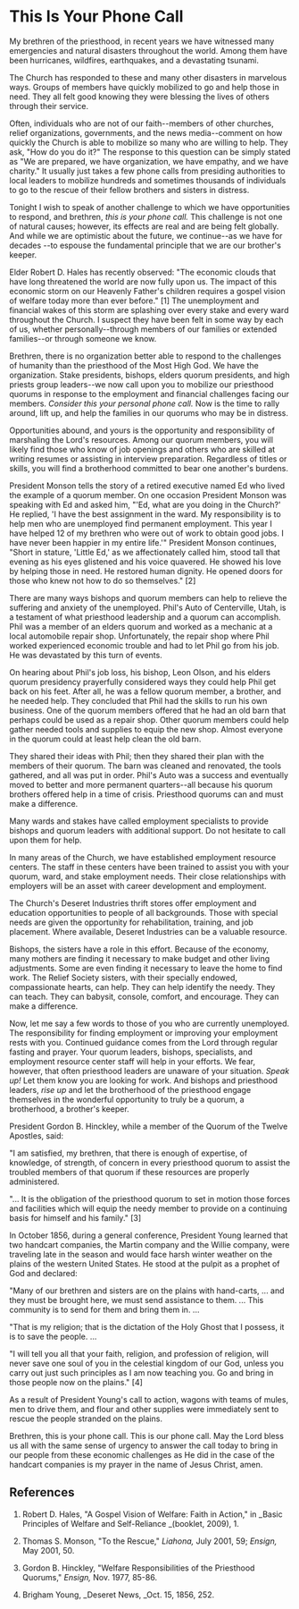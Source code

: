 # This Is Your Phone Call

My brethren of the priesthood, in recent years we have witnessed many
emergencies and natural disasters throughout the world. Among them have been
hurricanes, wildfires, earthquakes, and a devastating tsunami.

The Church has responded to these and many other disasters in marvelous ways.
Groups of members have quickly mobilized to go and help those in need. They
all felt good knowing they were blessing the lives of others through their
service.

Often, individuals who are not of our faith--members of other churches, relief
organizations, governments, and the news media--comment on how quickly the
Church is able to mobilize so many who are willing to help. They ask, "How do
you do it?" The response to this question can be simply stated as "We are
prepared, we have organization, we have empathy, and we have charity." It
usually just takes a few phone calls from presiding authorities to local
leaders to mobilize hundreds and sometimes thousands of individuals to go to
the rescue of their fellow brothers and sisters in distress.

Tonight I wish to speak of another challenge to which we have opportunities to
respond, and brethren, _this is your phone call._ This challenge is not one of
natural causes; however, its effects are real and are being felt globally. And
while we are optimistic about the future, we continue--as we have for decades
--to espouse the fundamental principle that we are our brother's keeper.

Elder Robert D. Hales has recently observed: "The economic clouds that have
long threatened the world are now fully upon us. The impact of this economic
storm on our Heavenly Father's children requires a gospel vision of welfare
today more than ever before." [1]  The unemployment and financial wakes of
this storm are splashing over every stake and every ward throughout the
Church. I suspect they have been felt in some way by each of us, whether
personally--through members of our families or extended families--or through
someone we know.

Brethren, there is no organization better able to respond to the challenges of
humanity than the priesthood of the Most High God. We have the organization.
Stake presidents, bishops, elders quorum presidents, and high priests group
leaders--we now call upon you to mobilize our priesthood quorums in response
to the employment and financial challenges facing our members. _Consider this
your personal phone call._ Now is the time to rally around, lift up, and help
the families in our quorums who may be in distress.

Opportunities abound, and yours is the opportunity and responsibility of
marshaling the Lord's resources. Among our quorum members, you will likely
find those who know of job openings and others who are skilled at writing
resumes or assisting in interview preparation. Regardless of titles or skills,
you will find a brotherhood committed to bear one another's burdens.

President Monson tells the story of a retired executive named Ed who lived the
example of a quorum member. On one occasion President Monson was speaking with
Ed and asked him, "'Ed, what are you doing in the Church?' He replied, 'I have
the best assignment in the ward. My responsibility is to help men who are
unemployed find permanent employment. This year I have helped 12 of my
brethren who were out of work to obtain good jobs. I have never been happier
in my entire life.'" President Monson continues, "Short in stature, 'Little
Ed,' as we affectionately called him, stood tall that evening as his eyes
glistened and his voice quavered. He showed his love by helping those in need.
He restored human dignity. He opened doors for those who knew not how to do so
themselves." [2]

There are many ways bishops and quorum members can help to relieve the
suffering and anxiety of the unemployed. Phil's Auto of Centerville, Utah, is
a testament of what priesthood leadership and a quorum can accomplish. Phil
was a member of an elders quorum and worked as a mechanic at a local
automobile repair shop. Unfortunately, the repair shop where Phil worked
experienced economic trouble and had to let Phil go from his job. He was
devastated by this turn of events.

On hearing about Phil's job loss, his bishop, Leon Olson, and his elders
quorum presidency prayerfully considered ways they could help Phil get back on
his feet. After all, he was a fellow quorum member, a brother, and he needed
help. They concluded that Phil had the skills to run his own business. One of
the quorum members offered that he had an old barn that perhaps could be used
as a repair shop. Other quorum members could help gather needed tools and
supplies to equip the new shop. Almost everyone in the quorum could at least
help clean the old barn.

They shared their ideas with Phil; then they shared their plan with the
members of their quorum. The barn was cleaned and renovated, the tools
gathered, and all was put in order. Phil's Auto was a success and eventually
moved to better and more permanent quarters--all because his quorum brothers
offered help in a time of crisis. Priesthood quorums can and must make a
difference.

Many wards and stakes have called employment specialists to provide bishops
and quorum leaders with additional support. Do not hesitate to call upon them
for help.

In many areas of the Church, we have established employment resource centers.
The staff in these centers have been trained to assist you with your quorum,
ward, and stake employment needs. Their close relationships with employers
will be an asset with career development and employment.

The Church's Deseret Industries thrift stores offer employment and education
opportunities to people of all backgrounds. Those with special needs are given
the opportunity for rehabilitation, training, and job placement. Where
available, Deseret Industries can be a valuable resource.

Bishops, the sisters have a role in this effort. Because of the economy, many
mothers are finding it necessary to make budget and other living adjustments.
Some are even finding it necessary to leave the home to find work. The Relief
Society sisters, with their specially endowed, compassionate hearts, can help.
They can help identify the needy. They can teach. They can babysit, console,
comfort, and encourage. They can make a difference.

Now, let me say a few words to those of you who are currently unemployed. The
responsibility for finding employment or improving your employment rests with
you. Continued guidance comes from the Lord through regular fasting and
prayer. Your quorum leaders, bishops, specialists, and employment resource
center staff will help in your efforts. We fear, however, that often
priesthood leaders are unaware of your situation. _Speak up!_ Let them know
you are looking for work. And bishops and priesthood leaders, _rise up_ and
let the brotherhood of the priesthood engage themselves in the wonderful
opportunity to truly be a quorum, a brotherhood, a brother's keeper.

President Gordon B. Hinckley, while a member of the Quorum of the Twelve
Apostles, said:

"I am satisfied, my brethren, that there is enough of expertise, of knowledge,
of strength, of concern in every priesthood quorum to assist the troubled
members of that quorum if these resources are properly administered.

"... It is the obligation of the priesthood quorum to set in motion those forces
and facilities which will equip the needy member to provide on a continuing
basis for himself and his family." [3]

In October 1856, during a general conference, President Young learned that two
handcart companies, the Martin company and the Willie company, were traveling
late in the season and would face harsh winter weather on the plains of the
western United States. He stood at the pulpit as a prophet of God and
declared:

"Many of our brethren and sisters are on the plains with hand-carts, ... and
they must be brought here, we must send assistance to them. ... This community
is to send for them and bring them in. ...

"That is my religion; that is the dictation of the Holy Ghost that I possess,
it is to save the people. ...

"I will tell you all that your faith, religion, and profession of religion,
will never save one soul of you in the celestial kingdom of our God, unless
you carry out just such principles as I am now teaching you. Go and bring in
those people now on the plains." [4]

As a result of President Young's call to action, wagons with teams of mules,
men to drive them, and flour and other supplies were immediately sent to
rescue the people stranded on the plains.

Brethren, this is your phone call. This is our phone call. May the Lord bless
us all with the same sense of urgency to answer the call today to bring in our
people from these economic challenges as He did in the case of the handcart
companies is my prayer in the name of Jesus Christ, amen.

## References

  1.  Robert D. Hales, "A Gospel Vision of Welfare: Faith in Action," in _Basic Principles of Welfare and Self-Reliance _(booklet, 2009), 1.

  2.  Thomas S. Monson, "To the Rescue," _Liahona,_ July 2001, 59; _Ensign,_ May 2001, 50.

  3.  Gordon B. Hinckley, "Welfare Responsibilities of the Priesthood Quorums," _Ensign,_ Nov. 1977, 85-86.

  4.  Brigham Young, _Deseret News, _Oct. 15, 1856, 252.

